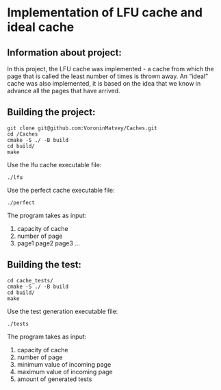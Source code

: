# Implementation of LFU cache and ideal cache
## Information about project:
In this project, the LFU cache was implemented - a cache from which the page that is called the least number of times is thrown away. An “ideal” cache was also implemented, it is based on the idea that we know in advance all the pages that have arrived.
## Building the project:
```
git clone git@github.com:VoroninMatvey/Caches.git
cd /Caches
cmake -S ./ -B build
cd build/
make
```
Use the lfu cache executable file:
```
./lfu
```
Use the perfect cache executable file:
```
./perfect
```
The program takes as input: 
1) capacity of cache
2) number of page
3) page1  page2  page3 ...
## Building the test:
```
cd cache_tests/
cmake -S ./ -B build
cd build/
make
```
Use the test generation executable file:
```
./tests
```
The program takes as input:
1) capacity of cache
2) number of page
3) minimum value of incoming page
4) maximum value of incoming page
5) amount of generated tests


